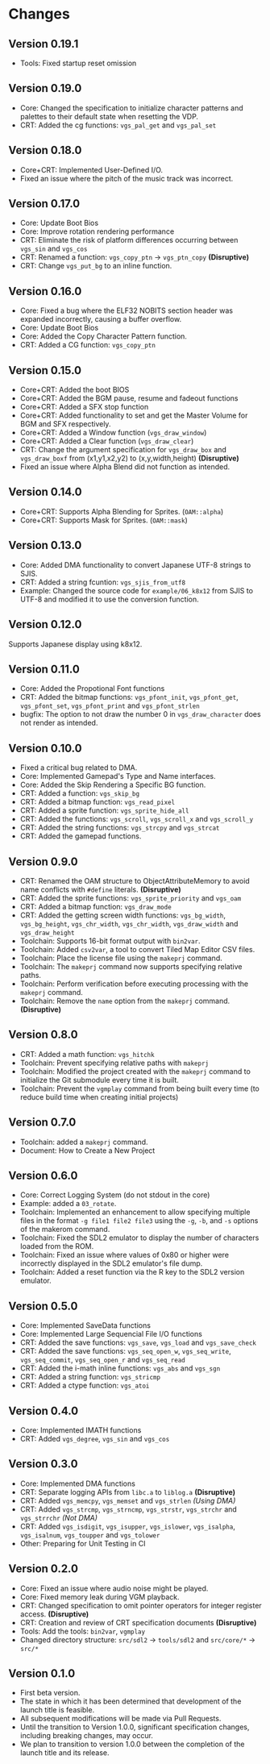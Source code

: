 # Changes

## Version 0.19.1

- Tools: Fixed startup reset omission

## Version 0.19.0

- Core: Changed the specification to initialize character patterns and palettes to their default state when resetting the VDP.
- CRT: Added the cg functions: `vgs_pal_get` and `vgs_pal_set`

## Version 0.18.0

- Core+CRT: Implemented User-Defined I/O.
- Fixed an issue where the pitch of the music track was incorrect.

## Version 0.17.0

- Core: Update Boot Bios
- Core: Improve rotation rendering performance
- CRT: Eliminate the risk of platform differences occurring between `vgs_sin` and `vgs_cos`
- CRT: Renamed a function: `vgs_copy_ptn` -> `vgs_ptn_copy` **(Disruptive)**
- CRT: Change `vgs_put_bg` to an inline function.

## Version 0.16.0

- Core: Fixed a bug where the ELF32 NOBITS section header was expanded incorrectly, causing a buffer overflow.
- Core: Update Boot Bios
- Core: Added the Copy Character Pattern function.
- CRT: Added a CG function: `vgs_copy_ptn`

## Version 0.15.0

- Core+CRT: Added the boot BIOS
- Core+CRT: Added the BGM pause, resume and fadeout functions
- Core+CRT: Added a SFX stop function
- Core+CRT: Added functionality to set and get the Master Volume for BGM and SFX respectively.
- Core+CRT: Added a Window function (`vgs_draw_window`)
- Core+CRT: Added a Clear function (`vgs_draw_clear`)
- CRT: Change the argument specification for `vgs_draw_box` and `vgs_draw_boxf` from (x1,y1,x2,y2) to (x,y,width,height) **(Disruptive)**
- Fixed an issue where Alpha Blend did not function as intended.

## Version 0.14.0

- Core+CRT: Supports Alpha Blending for Sprites. (`OAM::alpha`)
- Core+CRT: Supports Mask for Sprites. (`OAM::mask`)

## Version 0.13.0

- Core: Added DMA functionality to convert Japanese UTF-8 strings to SJIS.
- CRT: Added a string fcuntion: `vgs_sjis_from_utf8`
- Example: Changed the source code for `example/06_k8x12` from SJIS to UTF-8 and modified it to use the conversion function.

## Version 0.12.0

Supports Japanese display using k8x12.

## Version 0.11.0

- Core: Added the Propotional Font functions
- CRT: Added the bitmap functions: `vgs_pfont_init`, `vgs_pfont_get`, `vgs_pfont_set`, `vgs_pfont_print` and `vgs_pfont_strlen`
- bugfix: The option to not draw the number 0 in `vgs_draw_character` does not render as intended.

## Version 0.10.0

- Fixed a critical bug related to DMA.
- Core: Implemented Gamepad's Type and Name interfaces.
- Core: Added the Skip Rendering a Specific BG function.
- CRT: Added a function: `vgs_skip_bg`
- CRT: Added a bitmap function: `vgs_read_pixel`
- CRT: Added a sprite function: `vgs_sprite_hide_all`
- CRT: Added the functions: `vgs_scroll`,  `vgs_scroll_x` and  `vgs_scroll_y`
- CRT: Added the string functions: `vgs_strcpy` and `vgs_strcat`
- CRT: Added the gamepad functions.

## Version 0.9.0

- CRT: Renamed the OAM structure to ObjectAttributeMemory to avoid name conflicts with `#define` literals. **(Disruptive)**
- CRT: Added the sprite functions: `vgs_sprite_priority` and `vgs_oam`
- CRT: Added a bitmap function: `vgs_draw_mode`
- CRT: Added the getting screen width functions: `vgs_bg_width`,  `vgs_bg_height`,  `vgs_chr_width`, `vgs_chr_width`, `vgs_draw_width` and `vgs_draw_height`
- Toolchain: Supports 16-bit format output with `bin2var`.
- Toolchain: Added `csv2var`, a tool to convert Tiled Map Editor CSV files.
- Toolchain: Place the license file using the `makeprj` command.
- Toolchain: The `makeprj` command now supports specifying relative paths.
- Toolchain: Perform verification before executing processing with the `makeprj` command.
- Toolchain: Remove the `name` option from the `makeprj` command. **(Disruptive)**

## Version 0.8.0

- CRT: Added a math function: `vgs_hitchk`
- Toolchain: Prevent specifying relative paths with `makeprj`
- Toolchain: Modified the project created with the `makeprj` command to initialize the Git submodule every time it is built.
- Toolchain: Prevent the `vgmplay` command from being built every time (to reduce build time when creating initial projects)

## Version 0.7.0

- Toolchain: added a `makeprj` command.
- Document: How to Create a New Project

## Version 0.6.0

- Core: Correct Logging System (do not stdout in the core)
- Example: added a `03_rotate`.
- Toolchain: Implemented an enhancement to allow specifying multiple files in the format `-g file1 file2 file3` using the `-g`, `-b`, and `-s` options of the makerom command.
- Toolchain: Fixed the SDL2 emulator to display the number of characters loaded from the ROM.
- Toolchain: Fixed an issue where values of 0x80 or higher were incorrectly displayed in the SDL2 emulator's file dump.
- Toolchain: Added a reset function via the R key to the SDL2 version emulator.

## Version 0.5.0

- Core: Implemented SaveData functions
- Core: Implemented Large Sequencial File I/O functions
- CRT: Added the save functions: `vgs_save`, `vgs_load` and `vgs_save_check`
- CRT: Added the save functions: `vgs_seq_open_w`, `vgs_seq_write`, `vgs_seq_commit`, `vgs_seq_open_r` and `vgs_seq_read`
- CRT: Added the i-math inline functions: `vgs_abs` and `vgs_sgn`
- CRT: Added a string function: `vgs_stricmp`
- CRT: Added a ctype function: `vgs_atoi`

## Version 0.4.0

- Core: Implemented IMATH functions
- CRT: Added `vgs_degree`, `vgs_sin` and `vgs_cos`

## Version 0.3.0

- Core: Implemented DMA functions
- CRT: Separate logging APIs from `libc.a` to `liblog.a` **(Disruptive)**
- CRT: Added `vgs_memcpy`, `vgs_memset` and `vgs_strlen` _(Using DMA)_
- CRT: Added `vgs_strcmp`, `vgs_strncmp`, `vgs_strstr`, `vgs_strchr` and `vgs_strrchr` _(Not DMA)_
- CRT: Added `vgs_isdigit`, `vgs_isupper`, `vgs_islower`, `vgs_isalpha`, `vgs_isalnum`, `vgs_toupper` and `vgs_tolower`
- Other: Preparing for Unit Testing in CI

## Version 0.2.0

- Core: Fixed an issue where audio noise might be played.
- Core: Fixed memory leak during VGM playback.
- CRT: Changed specification to omit pointer operators for integer register access. **(Disruptive)**
- CRT: Creation and review of CRT specification documents **(Disruptive)**
- Tools: Add the tools: `bin2var`, `vgmplay`
- Changed directory structure: `src/sdl2` -> `tools/sdl2` and `src/core/*` -> `src/*`

## Version 0.1.0

- First beta version.
- The state in which it has been determined that development of the launch title is feasible.
- All subsequent modifications will be made via Pull Requests.
- Until the transition to Version 1.0.0, significant specification changes, including breaking changes, may occur.
- We plan to transition to version 1.0.0 between the completion of the launch title and its release.
